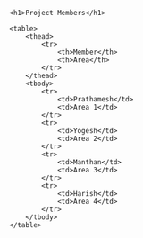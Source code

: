 
<html lang="en">
<head>
    <meta charset="UTF-8">
    <meta name="viewport" content="width=device-width, initial-scale=1.0">
    <title>Project Members</title>
    <style>
        table {
            width: 50%;
            border-collapse: collapse;
            margin: 25px 0;
            font-size: 18px;
            text-align: left;
        }
        th, td {
            padding: 12px;
            border: 1px solid #ddd;
        }
        th {
            background-color: #f2f2f2;
        }
    </style>
</head>
<body>

    <h1>Project Members</h1>

    <table>
        <thead>
            <tr>
                <th>Member</th>
                <th>Area</th>
            </tr>
        </thead>
        <tbody>
            <tr>
                <td>Prathamesh</td>
                <td>Area 1</td>
            </tr>
            <tr>
                <td>Yogesh</td>
                <td>Area 2</td>
            </tr>
            <tr>
                <td>Manthan</td>
                <td>Area 3</td>
            </tr>
            <tr>
                <td>Harish</td>
                <td>Area 4</td>
            </tr>
        </tbody>
    </table>

</body>
</html>
